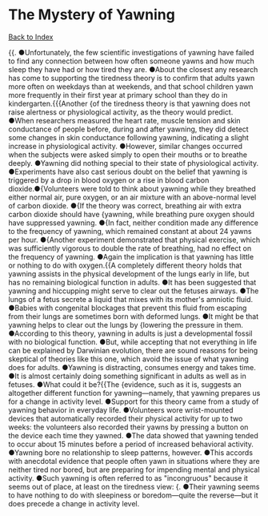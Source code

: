 # The Mystery of Yawning
[Back to Index](https://github.com/windows10010/tpoExtractor/blog/master/README.md)

{{. ●Unfortunately, the few scientific investigations of yawning have failed to find any connection between how often someone yawns and how much sleep they have had or how tired they are. ●About the closest any research has come to supporting the tiredness theory is to confirm that adults yawn more often on weekdays than at weekends, and that school children yawn more frequently in their first year at primary school than they do in kindergarten.{{{Another {of the tiredness theory is that yawning does not raise alertness or physiological activity, as the theory would predict. ●When researchers measured the heart rate, muscle tension and skin conductance of people before, during and after yawning, they did detect some changes in skin conductance following yawning, indicating a slight increase in physiological activity. ●However, similar changes occurred when the subjects were asked simply to open their mouths or to breathe deeply. ●Yawning did nothing special to their state of physiological activity. ●Experiments have also cast serious doubt on the belief that yawning is triggered by a drop in blood oxygen or a rise in blood carbon dioxide.●{Volunteers were told to think about yawning while they breathed either normal air, pure oxygen, or an air mixture with an above-normal level of carbon dioxide. ●{If the theory was correct, breathing air with extra carbon dioxide should have {yawning, while breathing pure oxygen should have suppressed yawning. ●{In fact, neither condition made any difference to the frequency of yawning, which remained constant at about 24 yawns per hour. ●{Another experiment demonstrated that physical exercise, which was sufficiently vigorous to double the rate of breathing, had no effect on the frequency of yawning. ●Again the implication is that yawning has little or nothing to do with oxygen.{{A completely different theory holds that yawning assists in the physical development of the lungs early in life, but has no remaining biological function in adults. ●It has been suggested that yawning and hiccupping might serve to clear out the fetuses airways. ●The lungs of a fetus secrete a liquid that mixes with its mother's amniotic fluid. ●Babies with congenital blockages that prevent this fluid from escaping from their lungs are sometimes born with deformed lungs. ●It might be that yawning helps to clear out the lungs by {lowering the pressure in them. ●According to this theory, yawning in adults is just a developmental fossil with no biological function. ●But, while accepting that not everything in life can be explained by Darwinian evolution, there are sound reasons for being skeptical of theories like this one, which avoid the issue of what yawning does for adults. ●Yawning is distracting, consumes energy and takes time. ●It is almost certainly doing something significant in adults as well as in fetuses. ●What could it be?{{The {evidence, such as it is, suggests an altogether different function for yawning—namely, that yawning prepares us for a change in activity level. ●Support for this theory came from a study of yawning behavior in everyday life. ●Volunteers wore wrist-mounted devices that automatically recorded their physical activity for up to two weeks: the volunteers also recorded their yawns by pressing a button on the device each time they yawned. ●The data showed that yawning tended to occur about 15 minutes before a period of increased behavioral activity. ●Yawning bore no relationship to sleep patterns, however. ●This accords with anecdotal evidence that people often yawn in situations where they are neither tired nor bored, but are preparing for impending mental and physical activity. ●Such yawning is often referred to as "incongruous" because it seems out of place, at least on the tiredness view: {. ●Their yawning seems to have nothing to do with sleepiness or boredom—quite the reverse—but it does precede a change in activity level.